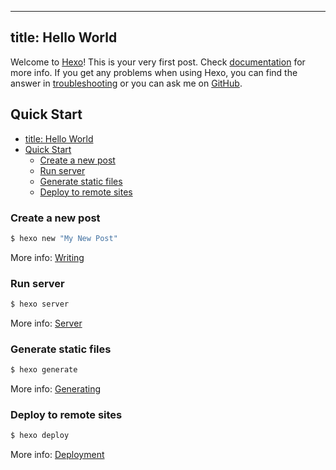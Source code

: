 ---

title: Hello World
------------------

Welcome to [Hexo](https://hexo.io/)! This is your very first post. Check [documentation](https://hexo.io/docs/) for more info. If you get any problems when using Hexo, you can find the answer in [troubleshooting](https://hexo.io/docs/troubleshooting.html) or you can ask me on [GitHub](https://github.com/hexojs/hexo/issues).

Quick Start
-----------

<!-- toc orderedList:0 -->

- [title: Hello World](#title-hello-world)
- [Quick Start](#quick-start)
	- [Create a new post](#create-a-new-post)
	- [Run server](#run-server)
	- [Generate static files](#generate-static-files)
	- [Deploy to remote sites](#deploy-to-remote-sites)

<!-- tocstop -->

### Create a new post

```bash
$ hexo new "My New Post"
```

More info: [Writing](https://hexo.io/docs/writing.html)

### Run server

```bash
$ hexo server
```

More info: [Server](https://hexo.io/docs/server.html)

### Generate static files

```bash
$ hexo generate
```

More info: [Generating](https://hexo.io/docs/generating.html)

### Deploy to remote sites

```bash
$ hexo deploy
```

More info: [Deployment](https://hexo.io/docs/deployment.html)
